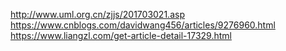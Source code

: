 http://www.uml.org.cn/zjjs/201703021.asp
https://www.cnblogs.com/davidwang456/articles/9276960.html
https://www.liangzl.com/get-article-detail-17329.html